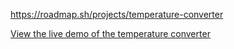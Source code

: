 https://roadmap.sh/projects/temperature-converter

[View the live demo of the temperature converter](https://jsndwrd.github.io/temperature-converter/)
